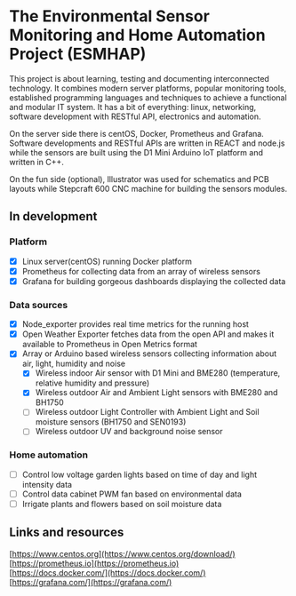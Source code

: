 # The Environmental Sensor Monitoring and Home Automation Project (ESMHAP)

This project is about learning, testing and documenting interconnected technology. It combines modern server platforms, popular monitoring tools, established programming languages and techniques to achieve a functional and modular IT system. It has a bit of everything: linux, networking, software development with RESTful API, electronics and automation.

On the server side there is centOS, Docker, Prometheus and Grafana. Software developments and RESTful APIs are written in REACT and node.js while the sensors are built using the D1 Mini Arduino IoT platform and written in C++.

On the fun side (optional), Illustrator was used for schematics and PCB layouts while Stepcraft 600 CNC machine for building the sensors modules.

## In development

### Platform

- [x] Linux server(centOS) running Docker platform
- [x] Prometheus for collecting data from an array of wireless sensors
- [x] Grafana for building gorgeous dashboards displaying the collected data

### Data sources

- [x] Node_exporter provides real time metrics for the running host
- [x] Open Weather Exporter fetches data from the open API and makes it available to Prometheus in Open Metrics format
- [x] Array or Arduino based wireless sensors collecting information about air, light, humidity and noise
	- 	[x] Wireless indoor Air sensor with D1 Mini and BME280 (temperature, relative humidity and pressure)
	-  [x] Wireless outdoor Air and Ambient Light sensors with BME280 and BH1750
	-  [ ] Wireless outdoor Light Controller with Ambient Light and Soil moisture sensors (BH1750 and SEN0193)
	-  [ ] Wireless outdoor UV and background noise sensor

### Home automation
- [ ] Control low voltage garden lights based on time of day and light intensity data
- [ ] Control data cabinet PWM fan based on environmental data
- [ ] Irrigate plants and flowers based on soil moisture data

## Links and resources
[https://www.centos.org](https://www.centos.org/download/)  
[https://prometheus.io](https://prometheus.io)  
[https://docs.docker.com/](https://docs.docker.com/)  
[https://grafana.com/](https://grafana.com/)  


